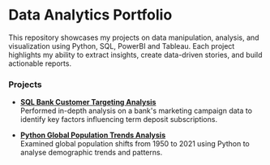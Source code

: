 # Data Analytics Portfolio
This repository showcases my projects on data manipulation, analysis, and visualization using Python, SQL, PowerBI and Tableau. Each project highlights my ability to extract insights, create data-driven stories, and build actionable reports.  
 
### Projects  

- **[SQL Bank Customer Targeting Analysis](https://github.com/ieshreya/Data-Analytics-Portfolio/blob/main/01_SQL_Bank_Customer_Targeting_Analysis/README.md)**  
  Performed in-depth analysis on a bank's marketing campaign data to identify key factors influencing term deposit subscriptions.  

- **[Python Global Population Trends Analysis](https://github.com/ieshreya/Data-Analytics-Portfolio/blob/main/02_Python_Global_Population_Trends_Analysis/Python_Global_Population_Trends_Analysis.ipynb)**  
  Examined global population shifts from 1950 to 2021 using Python to analyse demographic trends and patterns.  
